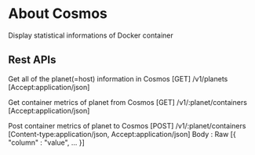 About Cosmos
============
Display statistical informations of Docker container


Rest APIs
---------
Get all of the planet(=host) information in Cosmos
	[GET]  /v1/planets [Accept:application/json]

Get container metrics of planet from Cosmos
	[GET]  /v1/:planet/containers [Accept:application/json]

Post container metrics of planet to Cosmos
	[POST] /v1/:planet/containers [Content-type:application/json, Accept:application/json]
	Body : Raw
	[{
		"column" : "value",
		...
	}]